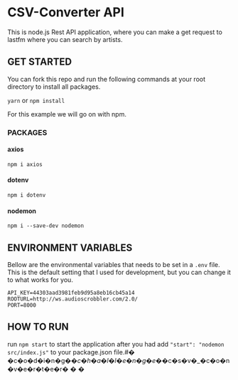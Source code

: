 # CSV-Converter API

This is node.js Rest API application, where you can make a get request to lastfm where you can search by artists.

## GET STARTED

You can fork this repo and run the following commands at your root directory to install all packages.

`yarn` or `npm install`

For this example we will go on with npm.

### PACKAGES

#### axios
`npm i axios`

#### dotenv
`npm i dotenv`

#### nodemon
`npm i --save-dev nodemon`

## ENVIRONMENT VARIABLES
Bellow are the environmental variables that needs to be set in a `.env` file. This is the default setting that I used for development, but you can change it to what works for you.
```
API_KEY=44303aad3981feb9d95a8eb16cb45a14
ROOTURL=http://ws.audioscrobbler.com/2.0/
PORT=8000
```
 
## HOW TO RUN

run `npm start` to start the application after you had add `"start": "nodemon src/index.js"` to your package.json file.#� �c�o�d�i�n�g�_�c�h�a�l�l�e�n�g�e�_�c�s�v�_�c�o�n�v�e�r�t�e�r�
�
�
